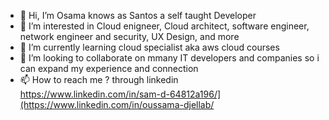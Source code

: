 - 👋 Hi, I’m Osama knows as Santos a self taught Developer 
- 👀 I’m interested in Cloud enigneer, Cloud architect, software engineer, network engineer and security, UX Design, and more 
- 🌱 I’m currently learning cloud specialist aka aws cloud courses 
- 💞️ I’m looking to collaborate on mmany IT developers and companies so i can expand my experience and connection 
- 📫 How to reach me ? through linkedin https://www.linkedin.com/in/sam-d-64812a196/](https://www.linkedin.com/in/oussama-djellab/


<!---
SantosDee/SantosDee is a ✨ special ✨ repository because its `README.md` (this file) appears on your GitHub profile.
You can click the Preview link to take a look at your changes.
--->
